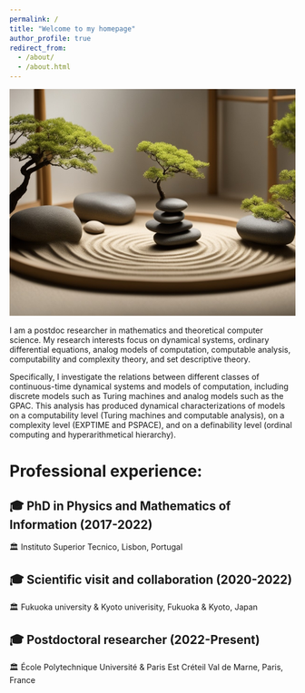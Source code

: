 ```yaml
---
permalink: /
title: "Welcome to my homepage"
author_profile: true
redirect_from: 
  - /about/
  - /about.html
---
```

<img src="/images/zen.jpeg" 
     width="600" 
     height="400" />

I am a postdoc researcher in mathematics and theoretical computer science. My research interests focus on dynamical systems, ordinary differential equations, analog models of computation, computable analysis, computability and complexity theory, and set descriptive theory. 

Specifically, I investigate the relations between different classes of continuous-time dynamical systems and models of computation, including discrete models such as Turing machines and analog models such as the GPAC. This analysis has produced dynamical characterizations of models on a computability level (Turing machines and computable analysis), on a complexity level (EXPTIME and PSPACE), and on a definability level (ordinal computing and hyperarithmetical hierarchy). 

# Professional experience:

## 🎓 PhD in Physics and Mathematics of Information (2017-2022)
🏛️ Instituto Superior Tecnico, Lisbon, Portugal

## 🎓 Scientific visit and collaboration (2020-2022)
🏛️ Fukuoka university & Kyoto univerisity, Fukuoka & Kyoto, Japan

## 🎓 Postdoctoral researcher (2022-Present)
🏛️ École Polytechnique Université & Paris Est Créteil Val de Marne, Paris, France

